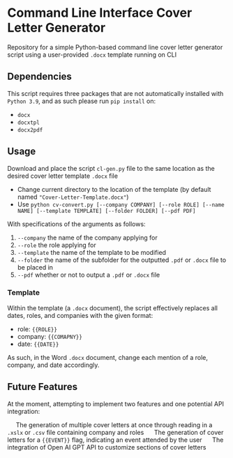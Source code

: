 # Command Line Interface Cover Letter Generator

Repository for a simple Python-based command line cover letter generator script using a user-provided `.docx` template running on CLI

## Dependencies

This script requires three packages that are not automatically installed with `Python 3.9`, and as such please run `pip install` on:

- `docx`
- `docxtpl`
- `docx2pdf`

## Usage

Download and place the script `cl-gen.py` file to the same location as the desired cover letter template `.docx` file

 - Change current directory to the location of the template (by default named `"Cover-Letter-Template.docx"`)
 - Use `python cv-convert.py [--company COMPANY] [--role ROLE] [--name NAME] [--template TEMPLATE] [--folder FOLDER] [--pdf PDF]`

With specifications of the arguments as follows:

1. `--company` the name of the company applying for
2. `--role` the role applying for
3. `--template` the name of the template to be modified
4. `--folder` the name of the subfolder for the outputted `.pdf` or `.docx` file to be placed in
5. `--pdf` whether or not to output a `.pdf` or `.docx` file

### Template

Within the template (a `.docx` document), the script effectively replaces all dates, roles, and companies with the given format:

- role: `{{ROLE}}`
- company: `{{COMAPNY}}`
- date: `{{DATE}}`

As such, in the Word `.docx` document, change each mention of a role, company, and date accordingly.

## Future Features

At the moment, attempting to implement two features and one potential API integration:

&nbsp;&nbsp;&nbsp;&nbsp;&nbsp;The generation of multiple cover letters at once through reading in a `.xslx` or `.csv` file containing company and roles
&nbsp;&nbsp;&nbsp;&nbsp;&nbsp;The generation of cover letters for a `{{EVENT}}` flag, indicating an event attended by the user
&nbsp;&nbsp;&nbsp;&nbsp;&nbsp;The integration of Open AI GPT API to customize sections of cover letters
